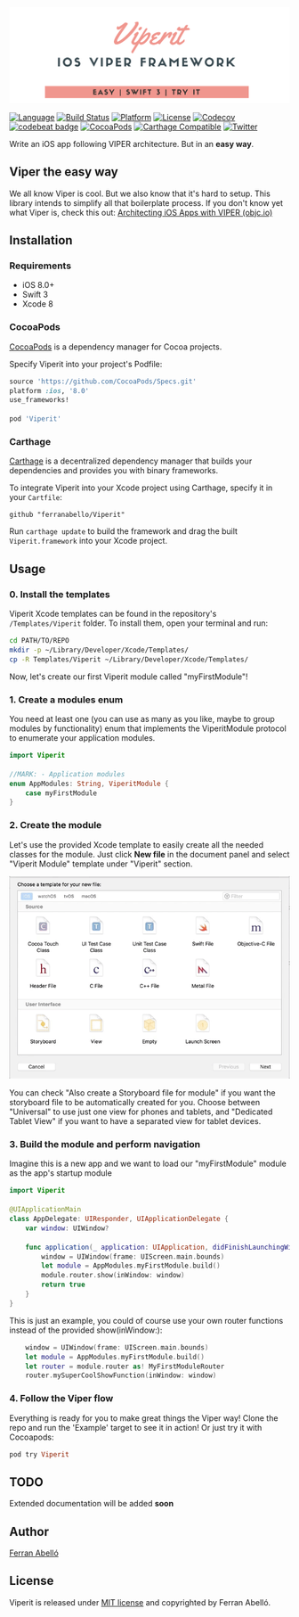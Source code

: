 ![Viperit](https://raw.githubusercontent.com/ferranabello/Viperit/master/Assets/logo_light.jpg)

[![Language](https://img.shields.io/badge/swift-3.0-green.svg)](https://swift.org)
[![Build Status](https://travis-ci.org/ferranabello/Viperit.svg?branch=master)](https://travis-ci.org/ferranabello/Viperit)
[![Platform](http://img.shields.io/badge/platform-ios-blue.svg)](https://developer.apple.com/iphone/index.action)
[![License](http://img.shields.io/badge/license-MIT-orange.svg)](http://mit-license.org)
[![Codecov](https://img.shields.io/codecov/c/github/ferranabello/Viperit.svg)](https://codecov.io/gh/ferranabello/Viperit)
[![codebeat badge](https://codebeat.co/badges/17d36823-4e6c-4b45-bad3-746611689636)](https://codebeat.co/projects/github-com-ferranabello-viperit-master)
[![CocoaPods](https://img.shields.io/cocoapods/v/Viperit.svg)](http://github.com/ferranabello/Viperit)
[![Carthage Compatible](https://img.shields.io/badge/Carthage-compatible-4BC51D.svg?style=flat)](https://github.com/Carthage/Carthage)
[![Twitter](https://img.shields.io/badge/twitter-@acferran-blue.svg?style=flat)](http://twitter.com/acferran)

Write an iOS app following VIPER architecture. But in an **easy way**.


## Viper the easy way
We all know Viper is cool. But we also know that it's hard to setup. This library intends to simplify all that boilerplate process. If you don't know yet what Viper is, check this out: [Architecting iOS Apps with VIPER (objc.io)](https://www.objc.io/issues/13-architecture/viper/)

## Installation

### Requirements

- iOS 8.0+
- Swift 3
- Xcode 8

### CocoaPods

[CocoaPods](https://cocoapods.org/) is a dependency manager for Cocoa projects.

Specify Viperit into your project's Podfile:

```ruby
source 'https://github.com/CocoaPods/Specs.git'
platform :ios, '8.0'
use_frameworks!

pod 'Viperit'
```

### Carthage

[Carthage](https://github.com/Carthage/Carthage) is a decentralized dependency manager that builds your dependencies and provides you with binary frameworks.

To integrate Viperit into your Xcode project using Carthage, specify it in your `Cartfile`:

```ogdl
github "ferranabello/Viperit"
```

Run `carthage update` to build the framework and drag the built `Viperit.framework` into your Xcode project.

## Usage

### 0. Install the templates

Viperit Xcode templates can be found in the repository's `/Templates/Viperit` folder. To install them, open your terminal and run:

```bash
cd PATH/TO/REPO
mkdir -p ~/Library/Developer/Xcode/Templates/
cp -R Templates/Viperit ~/Library/Developer/Xcode/Templates/
```

Now, let's create our first Viperit module called "myFirstModule"!

### 1. Create a modules enum
You need at least one (you can use as many as you like, maybe to group modules by functionality) enum that implements the ViperitModule protocol to enumerate your application modules.
```swift
import Viperit

//MARK: - Application modules
enum AppModules: String, ViperitModule {
    case myFirstModule
}
```

### 2. Create the module
Let's use the provided Xcode template to easily create all the needed classes for the module. Just click <i class="icon-file"></i> **New file** in the document panel and select "Viperit Module" template under "Viperit" section.

![Module Creation](/Assets/Instructions/module_creation.gif)

You can check "Also create a Storyboard file for module" if you want the storyboard file to be automatically created for you.
Choose between "Universal" to use just one view for phones and tablets, and "Dedicated Tablet View" if you want to have a separated view for tablet devices.

### 3. Build the module and perform navigation
Imagine this is a new app and we want to load our "myFirstModule" module as the app's startup module
```swift
import Viperit

@UIApplicationMain
class AppDelegate: UIResponder, UIApplicationDelegate {
    var window: UIWindow?

    func application(_ application: UIApplication, didFinishLaunchingWithOptions launchOptions: [UIApplicationLaunchOptionsKey: Any]?) -> Bool {
        window = UIWindow(frame: UIScreen.main.bounds)
        let module = AppModules.myFirstModule.build()
        module.router.show(inWindow: window)
        return true
    }
}
```
This is just an example, you could of course use your own router functions instead of the provided show(inWindow:):
```swift
    window = UIWindow(frame: UIScreen.main.bounds)
    let module = AppModules.myFirstModule.build()
    let router = module.router as! MyFirstModuleRouter
    router.mySuperCoolShowFunction(inWindow: window)
```

### 4. Follow the Viper flow
Everything is ready for you to make great things the Viper way!
Clone the repo and run the 'Example' target to see it in action! Or just try it with Cocoapods:
```ruby
pod try Viperit
```

TODO
-------------
Extended documentation will be added **soon**

## Author

[Ferran Abelló](https://www.github.com/ferranabello "Ferran Abelló Github")

## License

Viperit is released under [MIT license](https://raw.githubusercontent.com/ferranabello/viperit/master/LICENSE) and copyrighted by Ferran Abelló.
